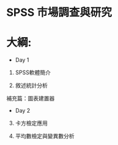 # SPSS 市場調查與研究

# 大綱:

+ Day 1

1. SPSS軟體簡介

2. 敘述統計分析

補充篇：圖表建置器

+ Day 2

3. 卡方檢定應用

4. 平均數檢定與變異數分析

